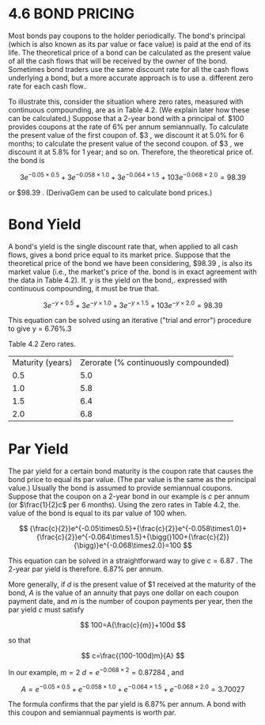 # 4.6 BOND PRICING  

Most bonds pay coupons to the holder periodically. The bond's principal (which is also known as its par value or face value) is paid at the end of its life. The theoretical price of a bond can be calculated as the present value of all the cash flows that will be received by the owner of the bond. Sometimes bond traders use the same discount rate for all the cash flows underlying a bond, but a more accurate approach is to use a. different zero rate for each cash flow..  

To illustrate this, consider the situation where zero rates, measured with continuous compounding, are as in Table 4.2. (We explain later how these can be calculated.) Suppose that a 2-year bond with a principal of. $\$100$ provides coupons at the rate of $6\%$ per annum semiannually. To calculate the present value of the first coupon of. $\$3$ , we discount it at $5.0\%$ for 6 months; to calculate the present value of the second coupon. of $\$3$ , we discount it at $5.8\%$ for 1 year; and so on. Therefore, the theoretical price of. the bond is  

$$
3e^{-0.05\times0.5}+3e^{-0.058\times1.0}+3e^{-0.064\times1.5}+103e^{-0.068\times2.0}=98.39
$$  

or $\$98.39$ . (DerivaGem can be used to calculate bond prices.)  

# Bond Yield  

A bond's yield is the single discount rate that, when applied to all cash flows, gives a bond price equal to its market price. Suppose that the theoretical price of the bond we have been considering, $\$98.39$ , is also its market value (i.e., the market's price of the. bond is in exact agreement with the data in Table 4.2). If. $y$ is the yield on the bond,. expressed with continuous compounding, it must be true that.  

$$
3e^{-y\times0.5}+3e^{-y\times1.0}+3e^{-y\times1.5}+103e^{-y\times2.0}=98.39
$$  

This equation can be solved using an iterative ("trial and error") procedure to give y = 6.76%.3  

Table 4.2 Zero rates.   


<html><body><table><tr><td>Maturity (years)</td><td>Zerorate (% continuously compounded)</td></tr><tr><td>0.5</td><td>5.0</td></tr><tr><td>1.0</td><td>5.8</td></tr><tr><td>1.5</td><td>6.4</td></tr><tr><td>2.0</td><td>6.8</td></tr></table></body></html>  

# Par Yield  

The par yield for a certain bond maturity is the coupon rate that causes the bond price to equal its par value. (The par value is the same as the principal value.) Usually the bond is assumed to provide semiannual coupons. Suppose that the coupon on a 2-year bond in our example is $c$ per annum (or $\frac{1}{2}c$ per 6 months). Using the zero rates in Table 4.2, the. value of the bond is equal to its par value of 100 when.  

$$
{\frac{c}{2}}e^{-0.05\times0.5}+{\frac{c}{2}}e^{-0.058\times1.0}+{\frac{c}{2}}e^{-0.064\times1.5}+{\bigg(}100+{\frac{c}{2}}{\bigg)}e^{-0.068\times2.0}=100
$$  

This equation can be solved in a straightforward way to give $c=6.87$ . The 2-year par yield is therefore. $6.87\%$ per annum.  

More generally, if $d$ is the present value of $\$1$ received at the maturity of the bond, $A$ is the value of an annuity that pays one dollar on each coupon payment date, and $m$ is the number of coupon payments per year, then the par yield $c$ must satisfy  

$$
100=A{\frac{c}{m}}+100d
$$  

so that  

$$
c=\frac{(100-100d)m}{A}
$$  

In our example, $m=2$ $d=e^{-0.068\times2}=0.87284$ , and  

$$
A=e^{-0.05\times0.5}+e^{-0.058\times1.0}+e^{-0.064\times1.5}+e^{-0.068\times2.0}=3.70027
$$  

The formula confirms that the par yield is $6.87\%$ per annum. A bond with this coupon and semiannual payments is worth par.  
